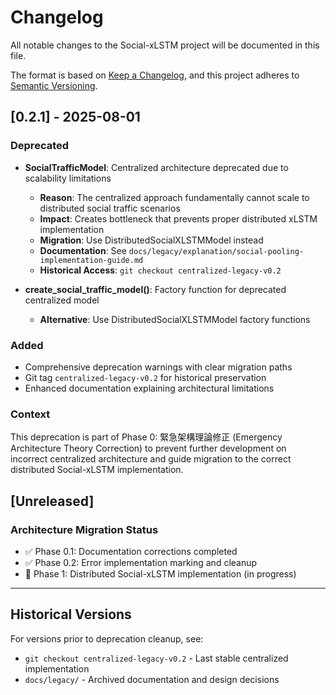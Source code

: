 # Changelog

All notable changes to the Social-xLSTM project will be documented in this file.

The format is based on [Keep a Changelog](https://keepachangelog.com/en/1.0.0/),
and this project adheres to [Semantic Versioning](https://semver.org/spec/v2.0.0.html).

## [0.2.1] - 2025-08-01

### Deprecated

- **SocialTrafficModel**: Centralized architecture deprecated due to scalability limitations
  - **Reason**: The centralized approach fundamentally cannot scale to distributed social traffic scenarios
  - **Impact**: Creates bottleneck that prevents proper distributed xLSTM implementation
  - **Migration**: Use DistributedSocialXLSTMModel instead
  - **Documentation**: See `docs/legacy/explanation/social-pooling-implementation-guide.md`
  - **Historical Access**: `git checkout centralized-legacy-v0.2`

- **create_social_traffic_model()**: Factory function for deprecated centralized model
  - **Alternative**: Use DistributedSocialXLSTMModel factory functions

### Added

- Comprehensive deprecation warnings with clear migration paths
- Git tag `centralized-legacy-v0.2` for historical preservation
- Enhanced documentation explaining architectural limitations

### Context

This deprecation is part of Phase 0: 緊急架構理論修正 (Emergency Architecture Theory Correction) 
to prevent further development on incorrect centralized architecture and guide migration 
to the correct distributed Social-xLSTM implementation.

## [Unreleased]

### Architecture Migration Status
- ✅ Phase 0.1: Documentation corrections completed
- ✅ Phase 0.2: Error implementation marking and cleanup
- 🔄 Phase 1: Distributed Social-xLSTM implementation (in progress)

---

## Historical Versions

For versions prior to deprecation cleanup, see:
- `git checkout centralized-legacy-v0.2` - Last stable centralized implementation
- `docs/legacy/` - Archived documentation and design decisions